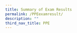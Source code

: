 ```yaml
---
title: Summary of Exam Results
permalink: /PPEexamresult/
description: ""
third_nav_title: PPE
---
```

